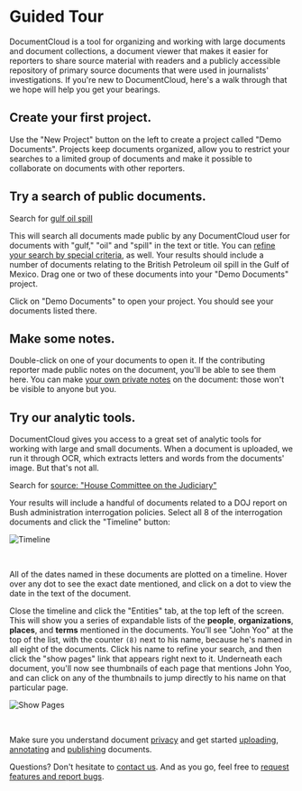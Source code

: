 # Guided Tour

DocumentCloud is a tool for organizing and working with large documents and document collections, a document viewer that makes it easier for reporters to share source material with readers and a publicly accessible repository of primary source documents that were used in journalists' investigations. If you're new to DocumentCloud, here's a walk through that we hope will help you get your bearings. 

## Create your first project.

Use the "New Project" button on the left to create a project called "Demo Documents". Projects keep documents organized, allow you to restrict your searches to a limited group of documents and make it possible to collaborate on documents with other reporters.

## Try a search of public documents.

Search for [gulf oil spill][]

This will search all documents made public by any DocumentCloud user for documents with "gulf," "oil" and "spill" in the text or title. You can [refine your search by special criteria][], as well. Your results should include a number of documents relating to the British Petroleum oil spill in the Gulf of Mexico. Drag one or two of these documents into your "Demo Documents" project. 

Click on "Demo Documents" to open your project. You should see your documents listed there.

## Make some notes.

Double-click on one of your documents to open it. If the contributing reporter made public notes on the document, you'll be able to see them here. You can make [your own private notes][] on the document: those won't be visible to anyone but you.

## Try our analytic tools.

DocumentCloud gives you access to a great set of analytic tools for working with large and small documents. When a document is uploaded, we run it through OCR, which extracts letters and words from the documents' image. But that's not all. 
 
Search for [source: "House Committee on the Judiciary"][]
 
Your results will include a handful of documents related to a DOJ report on Bush administration interrogation policies. Select all 8 of the interrogation documents and click the "Timeline" button:

![Timeline][]

&nbsp;

All of the dates named in these documents are plotted on a timeline. Hover over any dot to see the exact date mentioned, and click on a dot to view the date in the text of the document.
 
Close the timeline and click the "Entities" tab, at the top left of the screen. This will show you a series of expandable lists of the **people**, **organizations**, **places**, and **terms** mentioned in the documents. You'll see "John Yoo" at the top of the list, with the counter `(8)` next to his name, because he's named in all eight of the documents. Click his name to refine your search, and then click the "show pages" link that appears right next to it. Underneath each document, you'll now see thumbnails of each page that mentions John Yoo, and can click on any of the thumbnails to jump directly to his name on that particular page.

![Show Pages][]

&nbsp;

Make sure you understand document [privacy][] and get started [uploading][], [annotating][] and [publishing][] documents. 

Questions? Don't hesitate to [contact us][]. And as you go, feel free to [request features and report bugs][].


[Timeline]: /images/help/timeline.jpg
[Show Pages]: /images/help/show_pages.png

[gulf oil spill]: #search/gulf%20oil%20spill
[refine your search by special criteria]: #help/searching
[your own private notes]: #help/notes
[source: "House Committee on the Judiciary"]: #search/source%3A%20%22House%20Committee%20on%20the%20Judiciary%22
[privacy]: #help/privacy
[annotating]: #help/notes
[publishing]: #help/publishing
[uploading]: #help/uploading
[request features and report bugs]: http://documentcloud.uservoice.com
[contact us]: javascript:dc.app.workspace.help.openContactDialog()